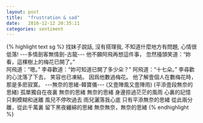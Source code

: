 ```yaml
---
layout: post
title:  "frustration & sad"
date:   2016-12-12 20:35:11
categories: sentiment
---
```

{% highlight text sg %}
找妹子說話, 沒有搭理我, 不知道什麼地方有問題, 心情很低落!
---多情劍客無情劍-古龍---
他不願阿飛再想這件事，
忽然擡頭笑道：“妳看，這棵樹上的梅花已開了。”  
阿飛道：“嗯。” 
李尋歡道：“妳可知道已開了多少朵？”
阿飛道：“十七朵。”
李尋歡的心沈落了下去，
笑容也已凍結。
因爲他數過梅花。
他了解壹個人在數梅花時，
那是多麽寂寞。
---無奈的思緒-韓寶儀---
(又壹陣風又壹陣雨)
(平添壹段無奈的思緒)
孤單獨自在夜裏
無奈的思緒
無奈的思緒
身邊掠過茫茫的風雨
心裏的記憶
只剩模糊和迷離
風兒不停吹過去
雨兒灑落我心底
只有平添無奈的思緒
從此兩分離，從此千萬裏
留下黑夜纏綿的思緒
無奈無奈，無奈的思緒
{% endhighlight %}